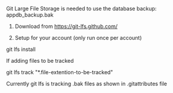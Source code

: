 Git Large File Storage is needed to use the database backup: appdb_backup.bak

1. Download from https://git-lfs.github.com/

2. Setup for your account (only run once per account)

git lfs install

If adding files to be tracked

git lfs track "\*.file-extention-to-be-tracked"

Currently git lfs is tracking .bak files as shown in .gitattributes file
